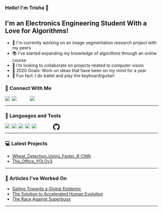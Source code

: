 ### Hello! I'm Trisha 👋

## I'm an Electronics Engineering Student With a Love for Algorithms!
- 🔬 I'm currently working on an image segmentation research project with my peers
- 📚 I’ve started expanding my knowledge of algorithms through an online course
- 👯 I’m looking to collaborate on projects related to computer vision
- 📝 2020 Goals: Work on ideas that have been on my mind for a year
- 🎵 Fun fact: I do ballet and play the keyboard/guitar!

### 🙌 Connect With Me

   [1]: https://www.linkedin.com/in/trisha-anil/
   [2]: https://www.kaggle.com/trishaanil
   [3]: https://www.hackerrank.com/trishaviking
   [<img align="left" width="22px" src="https://cdn.jsdelivr.net/npm/simple-icons@v3/icons/linkedin.svg" />][1]
   [<img align="left" width="60px" src="https://upload.wikimedia.org/wikipedia/commons/7/7c/Kaggle_logo.png" />][2]
   [<img align="left" width="22px" src="https://upload.wikimedia.org/wikipedia/commons/thumb/4/40/HackerRank_Icon-1000px.png/330px-HackerRank_Icon-1000px.png" />][3]
   
<br />

---

### 🔧 Languages and Tools

   <img align="left" width="22px" src="https://github.com/isocpp/logos/blob/master/cpp_logo.svg" />
   <img align="left" width="22px" src="https://upload.wikimedia.org/wikipedia/commons/c/c3/Python-logo-notext.svg" />
   <img align="left" width="22px" src="https://github.com/valohai/ml-logos/blob/master/tensorflow-tf.svg" />
   <img align="left" width="22px" src="https://github.com/valohai/ml-logos/blob/master/keras.svg" />
   <img align="left" width="70px" src="https://github.com/valohai/ml-logos/blob/master/pytorch.svg" />
   <img align="left" width="22px" src="https://raw.githubusercontent.com/github/explore/78df643247d429f6cc873026c0622819ad797942/topics/github/github.png" />
   
<br />

---

### 💻 Latest Projects
<!-- BLOG-POST-LIST:START -->
- [Wheat_Detection_Using_Faster_R-CNN](https://github.com/trisha-c-a/Wheat_Detection_Using_Faster_R-CNN)
- [The_Office_YOLOv3](https://github.com/trisha-c-a/The_Office_YOLOv3)
<!-- BLOG-POST-LIST:END -->

---

### 📕 Articles I've Worked On
<!-- BLOG-POST-LIST:START -->
- [Sailing Towards a Global Epidemic](https://themitpost.com/sailing-towards-global-epidemic/)
- [The Solution to Accelerated Human Evolution](https://themitpost.com/solution-accelerated-human-evolution/)
- [The Race Against Superbugs](https://themitpost.com/the-race-against-superbugs/)
<!-- BLOG-POST-LIST:END -->

---
